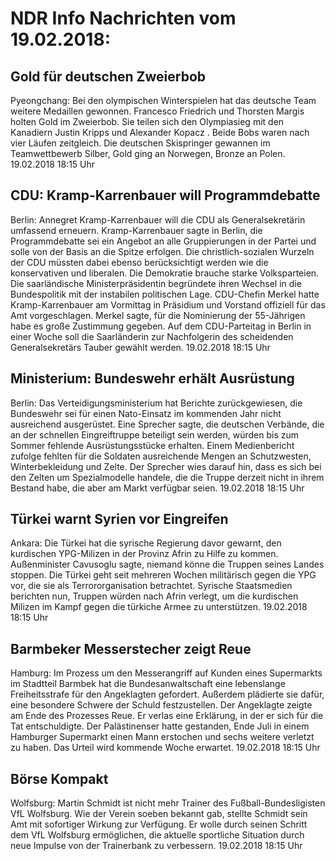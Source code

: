 # NDR Info Nachrichten vom 19.02.2018:


## Gold für deutschen Zweierbob
Pyeongchang:	Bei den olympischen Winterspielen hat das deutsche Team weitere Medaillen gewonnen. Francesco Friedrich und Thorsten Margis holten Gold im Zweierbob. Sie teilen sich den Olympiasieg mit den Kanadiern Justin Kripps und Alexander Kopacz . Beide Bobs waren nach vier Läufen zeitgleich. Die deutschen Skispringer gewannen im Teamwettbewerb Silber, Gold ging an Norwegen, Bronze an Polen. 19.02.2018 18:15 Uhr 

## CDU: Kramp-Karrenbauer will Programmdebatte
Berlin: Annegret Kramp-Karrenbauer will die CDU als Generalsekretärin umfassend erneuern. Kramp-Karrenbauer sagte in Berlin, die Programmdebatte sei ein Angebot an alle Gruppierungen in der Partei und solle von der Basis an die Spitze erfolgen. Die christlich-sozialen Wurzeln der CDU müssten dabei ebenso berücksichtigt werden wie die konservativen und liberalen. Die Demokratie brauche starke Volksparteien. Die saarländische Ministerpräsidentin begründete ihren Wechsel in die Bundespolitik mit der instabilen politischen Lage. CDU-Chefin Merkel hatte Kramp-Karrenbauer am Vormittag in Präsidium und Vorstand offiziell für das Amt vorgeschlagen. Merkel sagte, für die Nominierung der 55-Jährigen habe es große Zustimmung gegeben. Auf dem CDU-Parteitag in Berlin in einer Woche soll die Saarländerin zur Nachfolgerin des scheidenden Generalsekretärs Tauber gewählt werden. 19.02.2018 18:15 Uhr 

## Ministerium: Bundeswehr erhält Ausrüstung
Berlin: Das Verteidigungsministerium hat Berichte zurückgewiesen, die Bundeswehr sei für einen Nato-Einsatz im kommenden Jahr nicht ausreichend ausgerüstet. Eine Sprecher sagte, die deutschen Verbände, die an der schnellen Eingreiftruppe beteiligt sein werden, würden bis zum Sommer fehlende Ausrüstungsstücke erhalten. Einem Medienbericht zufolge fehlten für die Soldaten ausreichende Mengen an Schutzwesten, Winterbekleidung und Zelte. Der Sprecher wies darauf hin, dass es sich bei den Zelten um Spezialmodelle handele, die die Truppe derzeit nicht in ihrem Bestand habe, die aber am Markt verfügbar seien. 19.02.2018 18:15 Uhr 

## Türkei warnt Syrien vor Eingreifen
Ankara:	Die Türkei hat die syrische Regierung davor gewarnt, den kurdischen YPG-Milizen in der Provinz Afrin zu Hilfe zu kommen. Außenminister Cavusoglu sagte, niemand könne die Truppen seines Landes stoppen. Die Türkei geht seit mehreren Wochen militärisch gegen die YPG vor, die sie als Terrororganisation betrachtet. Syrische Staatsmedien berichten nun, Truppen würden nach Afrin verlegt, um die kurdischen Milizen im Kampf gegen die türkiche Armee zu unterstützen. 19.02.2018 18:15 Uhr 

## Barmbeker Messerstecher zeigt Reue
Hamburg:	Im Prozess um den Messerangriff auf Kunden eines Supermarkts im Stadtteil Barmbek hat die Bundesanwaltschaft eine lebenslange Freiheitsstrafe für den Angeklagten gefordert. Außerdem plädierte sie dafür, eine besondere Schwere der Schuld festzustellen. Der Angeklagte zeigte am Ende des Prozesses Reue. Er verlas eine Erklärung, in der er sich für die Tat entschuldigte. Der Palästinenser hatte gestanden, Ende Juli in einem Hamburger Supermarkt einen Mann erstochen und sechs weitere verletzt zu haben. Das Urteil wird kommende Woche erwartet. 19.02.2018 18:15 Uhr 

## Börse Kompakt
Wolfsburg: 			Martin Schmidt ist nicht mehr Trainer des Fußball-Bundesligisten VfL Wolfsburg. Wie der Verein soeben bekannt gab, stellte Schmidt sein Amt mit sofortiger Wirkung zur Verfügung. Er wolle durch seinen Schritt dem VfL Wolfsburg ermöglichen, die aktuelle sportliche Situation
durch neue Impulse von der Trainerbank zu verbessern. 19.02.2018 18:15 Uhr 
